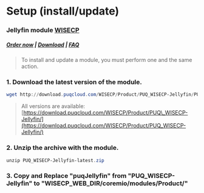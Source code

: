 # Setup (install/update)

### Jellyfin module **[WISECP](https://puqcloud.com/link.php?id=78)** 

##### [Order now](https://puqcloud.com/index.php?rp=/store/wisecp-module-jellyfin) | [Download](https://download.puqcloud.com/WISECP/Product/PUQ_WISECP-Jellyfin/) | [FAQ](https://faq.puqcloud.com/)

>To install and update a module, you must perform one and the same action.


### 1. Download the latest version of the module.

```Powershell
wget http://download.puqcloud.com/WISECP/Product/PUQ_WISECP-Jellyfin/PUQ_WISECP-Jellyfin-latest.zip
```

>All versions are available: [https://download.puqcloud.com/WISECP/Product/PUQ\_WISECP-Jellyfin/](https://download.puqcloud.com/WISECP/Product/PUQ_WISECP-Jellyfin/)

  

### 2. Unzip the archive with the module.

```Powershell
unzip PUQ_WISECP-Jellyfin-latest.zip
```


### 3. Copy and Replace "puqJellyfin" from "PUQ\_WISECP-Jellyfin" to "WISECP\_WEB\_DIR/coremio/modules/Product/"
